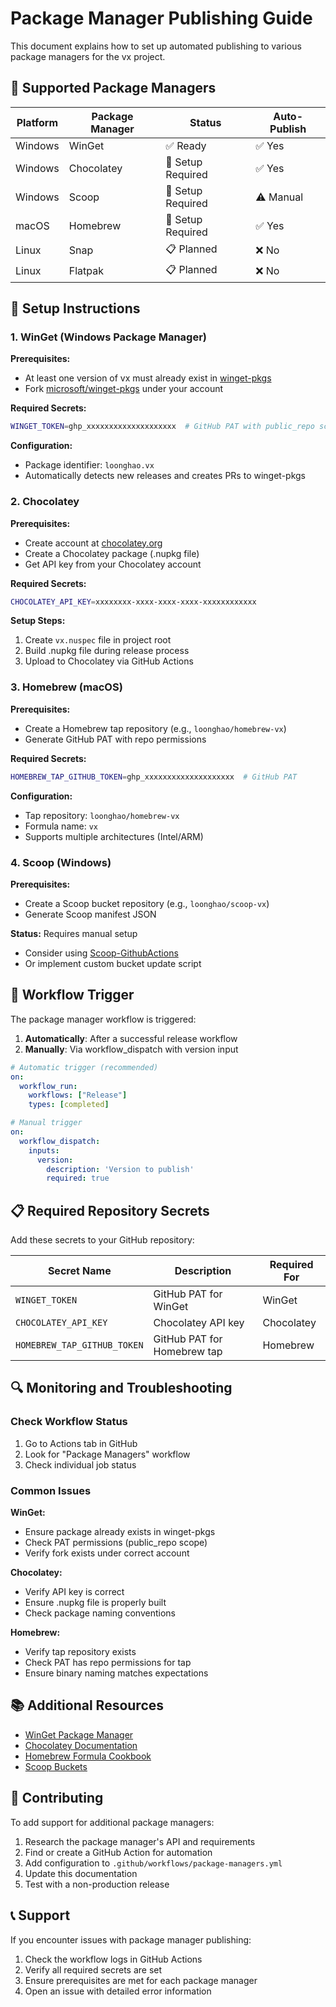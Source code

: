 # Package Manager Publishing Guide

This document explains how to set up automated publishing to various package managers for the vx project.

## 🎯 Supported Package Managers

| Platform | Package Manager | Status | Auto-Publish |
|----------|----------------|--------|--------------|
| Windows  | WinGet         | ✅ Ready | ✅ Yes |
| Windows  | Chocolatey     | 🚧 Setup Required | ✅ Yes |
| Windows  | Scoop          | 🚧 Setup Required | ⚠️ Manual |
| macOS    | Homebrew       | 🚧 Setup Required | ✅ Yes |
| Linux    | Snap           | 📋 Planned | ❌ No |
| Linux    | Flatpak        | 📋 Planned | ❌ No |

## 🔧 Setup Instructions

### 1. WinGet (Windows Package Manager)

**Prerequisites:**
- At least one version of vx must already exist in [winget-pkgs](https://github.com/microsoft/winget-pkgs)
- Fork [microsoft/winget-pkgs](https://github.com/microsoft/winget-pkgs) under your account

**Required Secrets:**
```bash
WINGET_TOKEN=ghp_xxxxxxxxxxxxxxxxxxxx  # GitHub PAT with public_repo scope
```

**Configuration:**
- Package identifier: `loonghao.vx`
- Automatically detects new releases and creates PRs to winget-pkgs

### 2. Chocolatey

**Prerequisites:**
- Create account at [chocolatey.org](https://chocolatey.org/)
- Create a Chocolatey package (.nupkg file)
- Get API key from your Chocolatey account

**Required Secrets:**
```bash
CHOCOLATEY_API_KEY=xxxxxxxx-xxxx-xxxx-xxxx-xxxxxxxxxxxx
```

**Setup Steps:**
1. Create `vx.nuspec` file in project root
2. Build .nupkg file during release process
3. Upload to Chocolatey via GitHub Actions

### 3. Homebrew (macOS)

**Prerequisites:**
- Create a Homebrew tap repository (e.g., `loonghao/homebrew-vx`)
- Generate GitHub PAT with repo permissions

**Required Secrets:**
```bash
HOMEBREW_TAP_GITHUB_TOKEN=ghp_xxxxxxxxxxxxxxxxxxxx  # GitHub PAT
```

**Configuration:**
- Tap repository: `loonghao/homebrew-vx`
- Formula name: `vx`
- Supports multiple architectures (Intel/ARM)

### 4. Scoop (Windows)

**Prerequisites:**
- Create a Scoop bucket repository (e.g., `loonghao/scoop-vx`)
- Generate Scoop manifest JSON

**Status:** Requires manual setup
- Consider using [Scoop-GithubActions](https://github.com/Ash258/Scoop-GithubActions)
- Or implement custom bucket update script

## 🚀 Workflow Trigger

The package manager workflow is triggered:

1. **Automatically**: After a successful release workflow
2. **Manually**: Via workflow_dispatch with version input

```yaml
# Automatic trigger (recommended)
on:
  workflow_run:
    workflows: ["Release"]
    types: [completed]

# Manual trigger
on:
  workflow_dispatch:
    inputs:
      version:
        description: 'Version to publish'
        required: true
```

## 📋 Required Repository Secrets

Add these secrets to your GitHub repository:

| Secret Name | Description | Required For |
|-------------|-------------|--------------|
| `WINGET_TOKEN` | GitHub PAT for WinGet | WinGet |
| `CHOCOLATEY_API_KEY` | Chocolatey API key | Chocolatey |
| `HOMEBREW_TAP_GITHUB_TOKEN` | GitHub PAT for Homebrew tap | Homebrew |

## 🔍 Monitoring and Troubleshooting

### Check Workflow Status
1. Go to Actions tab in GitHub
2. Look for "Package Managers" workflow
3. Check individual job status

### Common Issues

**WinGet:**
- Ensure package already exists in winget-pkgs
- Check PAT permissions (public_repo scope)
- Verify fork exists under correct account

**Chocolatey:**
- Verify API key is correct
- Ensure .nupkg file is properly built
- Check package naming conventions

**Homebrew:**
- Verify tap repository exists
- Check PAT has repo permissions for tap
- Ensure binary naming matches expectations

## 📚 Additional Resources

- [WinGet Package Manager](https://docs.microsoft.com/en-us/windows/package-manager/)
- [Chocolatey Documentation](https://docs.chocolatey.org/)
- [Homebrew Formula Cookbook](https://docs.brew.sh/Formula-Cookbook)
- [Scoop Buckets](https://github.com/ScoopInstaller/Scoop/wiki/Buckets)

## 🤝 Contributing

To add support for additional package managers:

1. Research the package manager's API and requirements
2. Find or create a GitHub Action for automation
3. Add configuration to `.github/workflows/package-managers.yml`
4. Update this documentation
5. Test with a non-production release

## 📞 Support

If you encounter issues with package manager publishing:

1. Check the workflow logs in GitHub Actions
2. Verify all required secrets are set
3. Ensure prerequisites are met for each package manager
4. Open an issue with detailed error information
